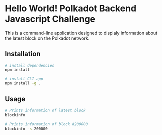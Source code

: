 # Hello World! Polkadot Backend Javascript Challenge
This is a command-line application designed to displaly information about the latest block on the Polkadot network.

## Installation

```sh
# install dependencies
npm install

# install CLI app
npm install -g .
```

## Usage

```sh
# Prints information of latest block
blockinfo

# Prints information of block #200000
blockinfo -s 200000
```
